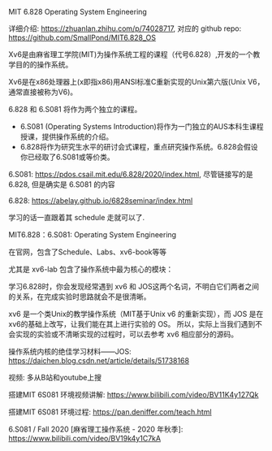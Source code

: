 
MIT 6.828 Operating System Engineering

详细介绍: https://zhuanlan.zhihu.com/p/74028717, 对应的 github repo: https://github.com/SmallPond/MIT6.828_OS

Xv6是由麻省理工学院(MIT)为操作系统工程的课程（代号6.828）,开发的一个教学目的的操作系统。

Xv6是在x86处理器上(x即指x86)用ANSI标准C重新实现的Unix第六版(Unix V6，通常直接被称为V6)。

6.828 和 6.S081 将作为两个独立的课程。

* 6.S081 (Operating Systems Introduction)将作为一门独立的AUS本科生课程授课，提供操作系统的介绍。
* 6.828将作为研究生水平的研讨会式课程，重点研究操作系统。6.828会假设你已经取了6.S081或等价类。

6.S081: https://pdos.csail.mit.edu/6.828/2020/index.html, 尽管链接写的是 6.828, 但是确实是 6.S081 的内容

6.828: https://abelay.github.io/6828seminar/index.html

学习的话一直跟着其 schedule 走就可以了.

MIT6.828：6.S081: Operating System Engineering

在官网，包含了Schedule、Labs、xv6-book等等

尤其是 xv6-lab 包含了操作系统中最为核心的模块：

学习6.828时，你会发现经常遇到 xv6 和 JOS这两个名词，不明白它们两者之间的关系，在完成实验时思路就会不是很清晰。

xv6 是一个类Unix的教学操作系统（MIT基于Unix v6 的重新实现），而 JOS 是在xv6的基础上改写，让我们能在其上进行实验的 OS。 所以，实际上当我们遇到不会实现的实验或不清晰实现的过程时，可以去参考 xv6 相应部分的源码。

操作系统内核的绝佳学习材料——JOS: https://daichen.blog.csdn.net/article/details/51738168

视频: 多从B站和youtube上搜

搭建MIT 6S081 环境视频讲解: https://www.bilibili.com/video/BV11K4y127Qk

搭建MIT 6S081 环境过程: https://pan.deniffer.com/teach.html

6.S081 / Fall 2020 [麻省理工操作系统 - 2020 年秋季]: https://www.bilibili.com/video/BV19k4y1C7kA



